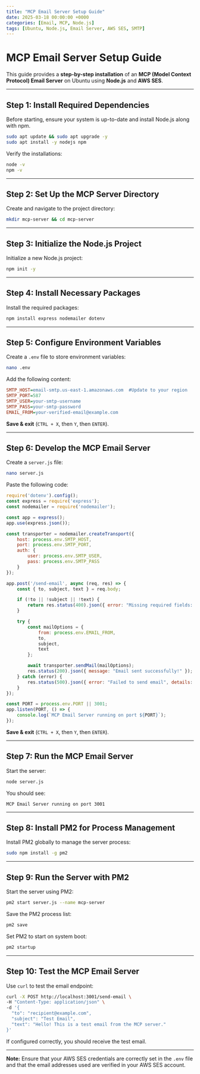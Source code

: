```yaml
---
title: "MCP Email Server Setup Guide"
date: 2025-03-18 00:00:00 +0000
categories: [Email, MCP, Node.js]
tags: [Ubuntu, Node.js, Email Server, AWS SES, SMTP]
---
```


# MCP Email Server Setup Guide

This guide provides a **step-by-step installation** of an **MCP (Model Context Protocol) Email Server** on Ubuntu using **Node.js** and **AWS SES**.

---

## Step 1: Install Required Dependencies

Before starting, ensure your system is up-to-date and install Node.js along with npm.

```bash
sudo apt update && sudo apt upgrade -y
sudo apt install -y nodejs npm
```

Verify the installations:

```bash
node -v
npm -v
```

---

## Step 2: Set Up the MCP Server Directory

Create and navigate to the project directory:

```bash
mkdir mcp-server && cd mcp-server
```

---

## Step 3: Initialize the Node.js Project

Initialize a new Node.js project:

```bash
npm init -y
```

---

## Step 4: Install Necessary Packages

Install the required packages:

```bash
npm install express nodemailer dotenv
```

---

## Step 5: Configure Environment Variables

Create a `.env` file to store environment variables:

```bash
nano .env
```

Add the following content:

```ini
SMTP_HOST=email-smtp.us-east-1.amazonaws.com  #Update to your region
SMTP_PORT=587
SMTP_USER=your-smtp-username
SMTP_PASS=your-smtp-password
EMAIL_FROM=your-verified-email@example.com
```

**Save & exit** (`CTRL + X`, then `Y`, then `ENTER`).

---

## Step 6: Develop the MCP Email Server

Create a `server.js` file:

```bash
nano server.js
```

Paste the following code:

```javascript
require('dotenv').config();
const express = require('express');
const nodemailer = require('nodemailer');

const app = express();
app.use(express.json());

const transporter = nodemailer.createTransport({
    host: process.env.SMTP_HOST,
    port: process.env.SMTP_PORT,
    auth: {
        user: process.env.SMTP_USER,
        pass: process.env.SMTP_PASS
    }
});

app.post('/send-email', async (req, res) => {
    const { to, subject, text } = req.body;

    if (!to || !subject || !text) {
        return res.status(400).json({ error: "Missing required fields: to, subject, text" });
    }

    try {
        const mailOptions = {
            from: process.env.EMAIL_FROM,
            to,
            subject,
            text
        };

        await transporter.sendMail(mailOptions);
        res.status(200).json({ message: "Email sent successfully!" });
    } catch (error) {
        res.status(500).json({ error: "Failed to send email", details: error.message });
    }
});

const PORT = process.env.PORT || 3001;
app.listen(PORT, () => {
    console.log(`MCP Email Server running on port ${PORT}`);
});
```

**Save & exit** (`CTRL + X`, then `Y`, then `ENTER`).

---

## Step 7: Run the MCP Email Server

Start the server:

```bash
node server.js
```

You should see:

```
MCP Email Server running on port 3001
```

---

## Step 8: Install PM2 for Process Management

Install PM2 globally to manage the server process:

```bash
sudo npm install -g pm2
```

---

## Step 9: Run the Server with PM2

Start the server using PM2:

```bash
pm2 start server.js --name mcp-server
```

Save the PM2 process list:

```bash
pm2 save
```

Set PM2 to start on system boot:

```bash
pm2 startup
```

---

## Step 10: Test the MCP Email Server

Use `curl` to test the email endpoint:

```bash
curl -X POST http://localhost:3001/send-email \
-H "Content-Type: application/json" \
-d '{
  "to": "recipient@example.com",
  "subject": "Test Email",
  "text": "Hello! This is a test email from the MCP server."
}'
```

If configured correctly, you should receive the test email.

---

**Note:** Ensure that your AWS SES credentials are correctly set in the `.env` file and that the email addresses used are verified in your AWS SES account.


<div id="giscus"></div>
<script src="https://giscus.app/client.js"
        data-repo="sto0ka/blog"
        data-repo-id="R_kgDONPl-yA"
        data-category="General"
        data-category-id="DIC_kwDONPl-yM4Cksi6"
        data-mapping="pathname"
        data-strict="1"
        data-reactions-enabled="1"
        data-emit-metadata="0"
        data-input-position="top"
        data-theme="noborder_gray"
        data-lang="en"
        crossorigin="anonymous"
        async>
</script>
